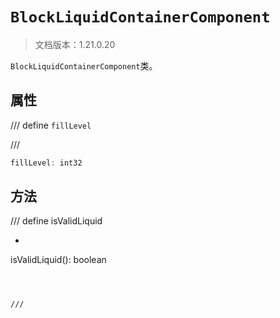 # `BlockLiquidContainerComponent`

> 文档版本：1.21.0.20

`BlockLiquidContainerComponent`类。

## 属性

/// define
`fillLevel`


///

```js
fillLevel: int32
```


## 方法

/// define
isValidLiquid

- ```js
isValidLiquid(): boolean
```



///

